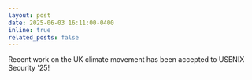 ```yaml
---
layout: post
date: 2025-06-03 16:11:00-0400
inline: true
related_posts: false
---
```


Recent work on the UK climate movement has been accepted to USENIX Security '25! 
